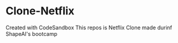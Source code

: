 # Clone-Netflix
Created with CodeSandbox
This repos is Netflix Clone made durinf ShapeAI's bootcamp
